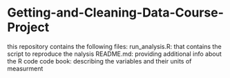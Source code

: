 # Getting-and-Cleaning-Data-Course-Project
this repository contains the following files:
run_analysis.R: that contains the script to reproduce the nalysis
README.md: providing additional info about the R code
code book: describing the variables and their units of measurment
